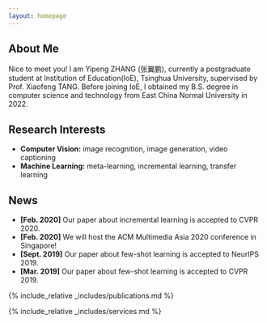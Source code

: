 ```yaml
---
layout: homepage
---
```


## About Me

Nice to meet you! I am Yipeng ZHANG (张翼鹏), currently a postgraduate student at Institution of Education(IoE), Tsinghua University, supervised by Prof. Xiaofeng TANG. Before joining IoE, I obtained my B.S. degree in computer science and technology from East China Normal University in 2022.

## Research Interests

- **Computer Vision:** image recognition, image generation, video captioning
- **Machine Learning:** meta-learning, incremental learning, transfer learning

## News

- **[Feb. 2020]** Our paper about incremental learning is accepted to CVPR 2020.
- **[Feb. 2020]** We will host the ACM Multimedia Asia 2020 conference in Singapore!
- **[Sept. 2019]** Our paper about few-shot learning is accepted to NeurIPS 2019.
- **[Mar. 2019]** Our paper about few-shot learning is accepted to CVPR 2019.

{% include_relative _includes/publications.md %}

{% include_relative _includes/services.md %}
